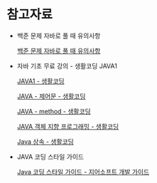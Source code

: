 # 참고자료

- 백준 문제 자바로 풀 때 유의사항

    [백준 문제 자바로 풀 때 유의사항](https://m.blog.naver.com/PostView.nhn?blogId=chltmddus23&logNo=221696297647&proxyReferer=https:%2F%2Fwww.google.com%2F)

- 자바 기초 무료 강의 - 생활코딩 JAVA1

    [JAVA1 - 생활코딩](https://opentutorials.org/course/3930)

    [JAVA - 제어문 - 생활코딩](https://opentutorials.org/course/3975)

    [JAVA - method - 생활코딩](https://opentutorials.org/course/4024)

    [JAVA 객체 지향 프로그래밍 - 생활코딩](https://opentutorials.org/course/4074)

    [Java 상속 - 생활코딩](https://opentutorials.org/course/4408)

- JAVA 코딩 스타일 가이드

    [Java 코딩 스타일 가이드 - 지어소프트 개발 가이드](http://developer.gaeasoft.co.kr/development-guide/java-guide/java-coding-style-guide/)